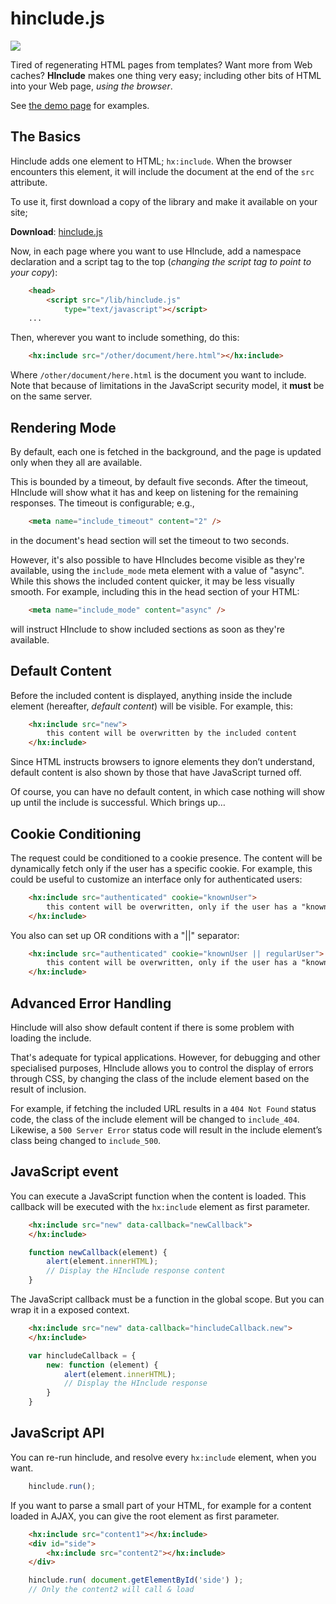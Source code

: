 # hinclude.js

<a href="http://travis-ci.org/mnot/hinclude"><img src="https://secure.travis-ci.org/mnot/hinclude.png?branch=master"></a>

Tired of regenerating HTML pages from templates? Want more from Web caches? **HInclude** makes one thing very easy; including other bits of HTML into your Web page, *using the browser*.

See [the demo page](http://mnot.github.com/hinclude/) for examples.



## The Basics

Hinclude adds one element to HTML; `hx:include`. When the browser encounters this element, it will include the document at the end of the `src` attribute.

To use it, first download a copy of the library and make it available on your site;

**Download**: [hinclude.js](https://github.com/mnot/hinclude/tags)

Now, in each page where you want to use HInclude, add a namespace declaration and a script tag to the top (*changing the script tag to point to your copy*):

```html
	<head>
		<script src="/lib/hinclude.js"
			type="text/javascript"></script>
  	...
```

Then, wherever you want to include something, do this:

```html
	<hx:include src="/other/document/here.html"></hx:include>
```

Where `/other/document/here.html` is the document you want to include. Note that because of limitations in the JavaScript security model, it **must** be on the same server.



## Rendering Mode

By default, each one is fetched in the background, and the page is updated only when they all are available.

This is bounded by a timeout, by default five seconds. After the timeout, HInclude will show what it has and keep on listening for the remaining responses. The timeout is configurable; e.g.,

```html
	<meta name="include_timeout" content="2" />
```

in the document's head section will set the timeout to two seconds.

However, it's also possible to have HIncludes become visible as they're available, using the `include_mode` meta element with a value of "async". While this shows the included content quicker, it may be less visually smooth.
For example, including this in the head section of your HTML:

```html
	<meta name="include_mode" content="async" />
```

will instruct HInclude to show included sections as soon as they're available.



## Default Content

Before the included content is displayed, anything inside the include element (hereafter, *default content*) will be visible. For example, this:

```html
	<hx:include src="new">
		this content will be overwritten by the included content
	</hx:include>
```

Since HTML instructs browsers to ignore elements they don&#8217;t understand, default content is also shown by those that have JavaScript turned off.

Of course, you can have no default content, in which case nothing will show up until the include is successful. Which brings up&#8230;



## Cookie Conditioning

The request could be conditioned to a cookie presence. The content will be dynamically fetch only if the user has a specific cookie.
For example, this could be useful to customize an interface only for authenticated users:

```html
	<hx:include src="authenticated" cookie="knownUser">
		this content will be overwritten, only if the user has a "knownUser" cookie.
	</hx:include>
```

You also can set up OR conditions with a "||" separator:

```html
	<hx:include src="authenticated" cookie="knownUser || regularUser">
		this content will be overwritten, only if the user has a "knownUser" or a "regularUser" cookie.
	</hx:include>
```



## Advanced Error Handling

Hinclude will also show default content if there is some problem with loading the include.

That's adequate for typical applications. However, for debugging and other specialised purposes, HInclude allows you to control the display of errors through CSS, by changing the class of the include element based on the result of inclusion.

For example, if fetching the included URL results in a `404 Not Found` status code, the class of the include element will be changed to `include_404`. Likewise, a `500 Server Error` status code will result in the include element&#8217;s class being changed to `include_500`.



## JavaScript event

You can execute a JavaScript function when the content is loaded. This callback will be executed with the `hx:include` element as first parameter.

```html
	<hx:include src="new" data-callback="newCallback">
	</hx:include>
```

```js
	function newCallback(element) {
		alert(element.innerHTML);
		// Display the HInclude response content
	}
```

The JavaScript callback must be a function in the global scope. But you can wrap it in a exposed context.

```html
	<hx:include src="new" data-callback="hincludeCallback.new">
	</hx:include>
```

```js
	var hincludeCallback = {
		new: function (element) {
			alert(element.innerHTML);
			// Display the HInclude response
		}
	}
```



## JavaScript API

You can re-run hinclude, and resolve every `hx:include` element, when you want.

```js
	hinclude.run();
```

If you want to parse a small part of your HTML, for example for a content loaded in AJAX, you can give the root element as first parameter.

```html
	<hx:include src="content1"></hx:include>
	<div id="side">
		<hx:include src="content2"></hx:include>
	</div>
```

```js
	hinclude.run( document.getElementById('side') );
	// Only the content2 will call & load 
```
